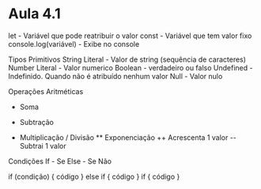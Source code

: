 # Aula 4.1

let - Variável que pode reatribuir o valor
const - Variável que tem valor fixo
console.log(variável) - Exibe no console

Tipos Primitivos
String Literal - Valor de string (sequência de caracteres)
Number Literal - Valor numerico
Boolean - verdadeiro ou falso
Undefined - Indefinido. Quando não é atribuído nenhum valor
Null - Valor nulo

Operações Aritméticas
+ Soma
- Subtração
* Multiplicação
/ Divisão
** Exponenciação
++ Acrescenta 1 valor
-- Subtrai 1 valor

Condições
If - Se 
Else - Se Não

if (condição) {
    código
}
else if {
    código
}
if {
    código
}